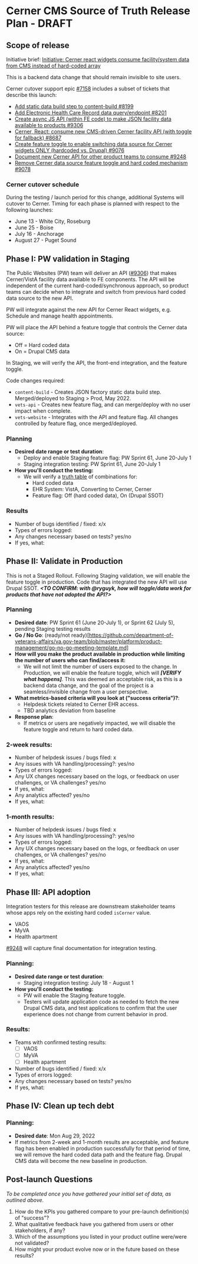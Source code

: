 # Cerner CMS Source of Truth Release Plan - DRAFT

## Scope of release
Initiative brief: [Initiative: Cerner react widgets consume facility/system data from CMS instead of hard-coded array](https://github.com/department-of-veterans-affairs/va.gov-team/blob/master/products/public-websites/Cerner-Support/cms-source-of-truth/initiative-brief.md)

This is a backend data change that should remain invisible to site users. 

Cerner cutover support epic [#7158](https://github.com/department-of-veterans-affairs/va.gov-cms/issues/7158) includes a subset of tickets that describe this launch: 
* [Add static data build step to content-build #8199](https://github.com/department-of-veterans-affairs/va.gov-cms/issues/8199)
* [Add Electronic Health Care Record data query/endpoint #8201](https://github.com/department-of-veterans-affairs/va.gov-cms/issues/8201)
* [Create async JS API (within FE code) to make JSON facility data available to products #9306](https://github.com/department-of-veterans-affairs/va.gov-cms/issues/9306)
* [Cerner, React: consume new CMS-driven Cerner facility API (with toggle for fallback) #8687](https://github.com/department-of-veterans-affairs/va.gov-cms/issues/8687)
* [Create feature toggle to enable switching data source for Cerner widgets ONLY (hardcoded vs. Drupal) #9076](https://github.com/department-of-veterans-affairs/va.gov-cms/issues/9076)
* [Document new Cerner API for other product teams to consume #9248](https://github.com/department-of-veterans-affairs/va.gov-cms/issues/9248)
* [Remove Cerner data source feature toggle and hard coded mechanism #9078](https://github.com/department-of-veterans-affairs/va.gov-cms/issues/9078)


### Cerner cutover schedule
During the testing / launch period for this change, additional Systems will cutover to Cerner. Timing for each phase is planned with respect to the following launches: 
* June 13 - White City, Roseburg
* June 25 - Boise
* July 16 - Anchorage
* August 27 - Puget Sound


## Phase I: PW validation in Staging
The Public Websites (PW) team will deliver an API ([#9306](https://github.com/department-of-veterans-affairs/va.gov-cms/issues/9306)) that makes Cerner/VistA facility data available to FE components. The API will be independent of the current hard-coded/synchronous approach, so product teams can decide when to integrate and switch from previous hard coded data source to the new API.

PW will integrate against the new API for Cerner React widgets, e.g. Schedule and manage health appointments. 

PW will place the API behind a feature toggle that controls the Cerner data source:
* Off = Hard coded data
* On = Drupal CMS data

In Staging, we will verify the API, the front-end integration, and the feature toggle. 

Code changes required: 
- `content-build` - Creates JSON factory static data build step. Merged/deployed to Staging > Prod, May 2022.
- `vets-api` - Creates new feature flag, and can merge/deploy with no user impact when complete.
- `vets-website` - Integrates with the API and feature flag. All changes controlled by feature flag, once merged/deployed.


### Planning
- **Desired date range or test duration**: 
    - Deploy and enable Staging feature flag: PW Sprint 61, June 20-July 1
    - Staging integration testing: PW Sprint 61, June 20-July 1
- **How you'll conduct the testing:**
    - We will verify a [truth table](https://github.com/department-of-veterans-affairs/va.gov-cms/issues/9076#issuecomment-1130592462) of combinations for:
      - Hard coded data
      - EHR System: VistA, Converting to Cerner, Cerner
      - Feature flag: Off (hard coded data), On (Drupal SSOT)

### Results 
- Number of bugs identified / fixed: x/x
- Types of errors logged: 
- Any changes necessary based on tests? yes/no 
- If yes, what: 


## Phase II: Validate in Production

This is not a Staged Rollout. Following Staging validation, we will enable the feature toggle in production. Code that has integrated the new API will use Drupal SSOT. **_<TO CONFIRM: with @ryguyk, how will toggle/data work for products that have not adopted the API?>_**

### Planning

- **Desired date**: PW Sprint 61 (June 20-July 1), or Sprint 62 (July 5), pending Staging testing results
- **Go / No Go**: (ready/not ready)[https://github.com/department-of-veterans-affairs/va.gov-team/blob/master/platform/product-management/go-no-go-meeting-template.md]
- **How will you make the product available in production while limiting the number of users who can find/access it:** 
    - We will not limit the number of users exposed to the change. In Production, we will enable the feature toggle, which will **_[VERIFY what happens]_**. This was deemed an acceptable risk, as this is a backend data change, and the goal of the project is a seamless/invisible change from a user perspective. 
- **What metrics-based criteria will you look at ("success criteria")?**: 
    - Helpdesk tickets related to Cerner EHR access.
    - TBD analytics deviation from baseline
- **Response plan**:
    - If metrics or users are negatively impacted, we will disable the feature toggle and return to hard coded data.    

### 2-week results:
- Number of helpdesk issues / bugs filed: x
- Any issues with VA handling/processing?: yes/no
- Types of errors logged: 
- Any UX changes necessary based on the logs, or feedback on user challenges, or VA challenges? yes/no 
- If yes, what: 
- Any analytics affected? yes/no
- If yes, what: 

### 1-month results:
- Number of helpdesk issues / bugs filed: x
- Any issues with VA handling/processing?: yes/no
- Types of errors logged: 
- Any UX changes necessary based on the logs, or feedback on user challenges, or VA challenges? yes/no 
- If yes, what: 
- Any analytics affected? yes/no
- If yes, what: 




## Phase III: API adoption

Integration testers for this release are downstream stakeholder teams whose apps rely on the existing hard coded `isCerner` value. 
* VAOS
* MyVA
* Health apartment

[#9248](https://github.com/department-of-veterans-affairs/va.gov-cms/issues/9248) will capture final documentation for integration testing.

### Planning:
- **Desired date range or test duration**: 
    - Staging integration testing: July 18 - August 1
- **How you'll conduct the testing:**
    - PW will enable the Staging feature toggle. 
    - Testers will update application code as needed to fetch the new Drupal CMS data, and test applications to confirm that the user experience does not change from current behavior in prod. 

### Results:
- Teams with confirmed testing results: 
    - [ ] VAOS
    - [ ] MyVA
    - [ ] Health apartment
- Number of bugs identified / fixed: x/x
- Types of errors logged: 
- Any changes necessary based on tests? yes/no 
- If yes, what: 




## Phase IV: Clean up tech debt

### Planning:
- **Desired date**: Mon Aug 29, 2022
- If metrics from 2-week and 1-month results are acceptable, and feature flag has been enabled in production successfully for that period of time, we will remove the hard coded data path and the feature flag. Drupal CMS data will become the new baseline in production.

## Post-launch Questions 

_To be completed once you have gathered your initial set of data, as outlined above._ 

1. How do the KPIs you gathered compare to your pre-launch definition(s) of "success"?
1. What qualitative feedback have you gathered from users or other stakeholders, if any?
1. Which of the assumptions you listed in your product outline were/were not validated? 
1. How might your product evolve now or in the future based on these results?

